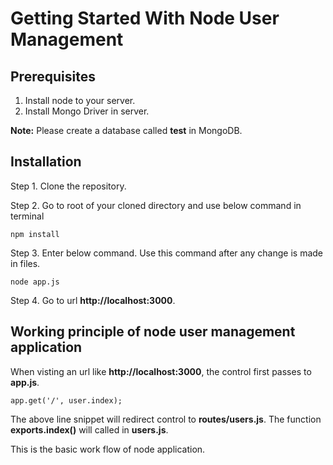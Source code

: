 Getting Started With Node User Management
=========================================

## Prerequisites

1. Install node to your server.
2. Install Mongo Driver in server.

**Note:**
Please create a database called **test** in MongoDB.

## Installation

Step 1. Clone the repository.

Step 2. Go to root of your cloned directory and use below command in terminal
    
    npm install

Step 3. Enter below command. Use this command after any change is made in files.

    node app.js


Step 4. Go to url **http://localhost:3000**.


## Working principle of node user management application

When visting an url like **http://localhost:3000**, the control first passes to __app.js__.

    app.get('/', user.index);

The above line snippet will redirect control to __routes/users.js__. 
The function __exports.index()__ will called in __users.js__.

This is the basic work flow of node application. 


